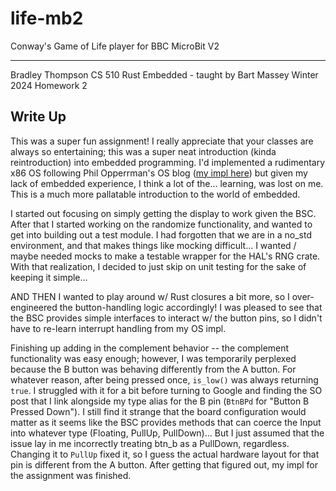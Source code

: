 # life-mb2
Conway's Game of Life player for BBC MicroBit V2

---
Bradley Thompson
CS 510 Rust Embedded - taught by Bart Massey
Winter 2024
Homework 2

## Write Up

This was a super fun assignment! I really appreciate that your classes are always
so entertaining; this was a super neat introduction (kinda reintroduction) into
embedded programming. I'd implemented a rudimentary x86 OS following Phil Opperrman's
OS blog ([my impl here](https://github.com/bradlet/thompson_rust_os)) but given
my lack of embedded experience, I think a lot of the... learning, was lost on me.
This is a much more pallatable introduction to the world of embedded.

I started out focusing on simply getting the display to work given the BSC.
After that I started working on the randomize functionality, and wanted to get into
building out a test module. I had forgotten that we are in a no_std environment, and
that makes things like mocking difficult... I wanted / maybe needed mocks to make a
testable wrapper for the HAL's RNG crate. With that realization, I decided
to just skip on unit testing for the sake of keeping it simple...

AND THEN I wanted to play around w/ Rust closures a bit more, so I over-engineered
the button-handling logic accordingly! I was pleased to see that the BSC provides
simple interfaces to interact w/ the button pins, so I didn't have to re-learn
interrupt handling from my OS impl.

Finishing up adding in the complement behavior -- the complement functionality was
easy enough; however, I was temporarily perplexed because the B button was behaving
differently from the A button. For whatever reason, after being pressed once,
`is_low()` was always returning `true`. I struggled with it for a bit before turning
to Google and finding the SO post that I link alongside my type alias for the B pin
(`BtnBPd` for "Button B Pressed Down"). I still find it strange that the board
configuration would matter as it seems like the BSC provides methods that can
coerce the Input into whatever type (Floating, PullUp, PullDown)... But I just
assumed that the issue lay in me incorrectly treating btn_b as a PullDown, regardless.
Changing it to `PullUp` fixed it, so I guess the actual hardware layout for that pin
is different from the A button. After getting that figured out, my impl for the 
assignment was finished.

